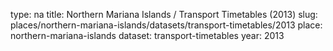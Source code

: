 type: na
title: Northern Mariana Islands / Transport Timetables (2013)
slug: places/northern-mariana-islands/datasets/transport-timetables/2013
place: northern-mariana-islands
dataset: transport-timetables
year: 2013
